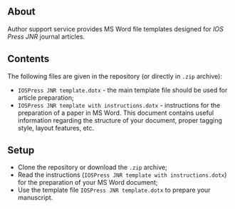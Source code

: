 ## About

Author support service provides MS Word file templates designed for *IOS Press JNR* journal articles.

## Contents

The following files are given in the repository (or directly in `.zip` archive):

- `IOSPress JNR template.dotx` - the main template file should be used for article preparation;
- `IOSPress JNR template with instructions.dotx` - instructions for the preparation of a paper in MS Word.
This document contains useful information regarding the structure of your document, proper tagging style, layout features, etc.

## Setup

- Clone the repository or download the `.zip` archive;
- Read the instructions (`IOSPress JNR template with instructions.dotx`) for the preparation of your MS Word document;
- Use the template file `IOSPress JNR template.dotx` to prepare your manuscript.

